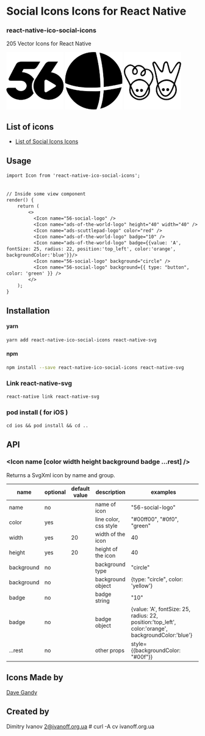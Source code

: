 # Social Icons Icons for React Native

### react-native-ico-social-icons

205 Vector Icons for React Native

<img src="./static/56-social-logo.png" alt="56-social-logo" width="150" height="150"> <img src="./static/ads-of-the-world-logo.png" alt="ads-of-the-world-logo" width="150" height="150"> <img src="./static/ads-scuttlepad-logo.png" alt="ads-scuttlepad-logo" width="150" height="150">

## List of icons

- [List of Social Icons Icons](http://ico.simpleness.org/pack/social-icons)

## Usage

```
import Icon from 'react-native-ico-social-icons';


// Inside some view component
render() {
    return (
        <>
          <Icon name="56-social-logo" />
          <Icon name="ads-of-the-world-logo" height="40" width="40" />
          <Icon name="ads-scuttlepad-logo" color="red" />
          <Icon name="ads-of-the-world-logo" badge="10" />
          <Icon name="ads-of-the-world-logo" badge={{value: 'A', fontSize: 25, radius: 22, position:'top_left', color:'orange', backgroundColor:'blue'}}/>
          <Icon name="56-social-logo" background="circle" />
          <Icon name="56-social-logo" background={{ type: "button", color: 'green' }} />
        </>
    );
}

```

## Installation

#### yarn

```bash
yarn add react-native-ico-social-icons react-native-svg
```

#### npm

```bash
npm install --save react-native-ico-social-icons react-native-svg
```

### Link react-native-svg

```bash
react-native link react-native-svg
```

### pod install ( for iOS )

```
cd ios && pod install && cd ..
```

## API

### <Icon name [color width height background badge ...rest] />

Returns a SvgXml icon by name and group.

 name | optional | default value | description | examples
------|----------|---------------|-------------|---------
name | no |  | name of icon | "56-social-logo"
color | yes | | line color, css style | "#00ff00", "#0f0", "green"
width | yes | 20 | width of the icon | 40
height | yes | 20 | height of the icon | 40
background | no | | background type | "circle"
background | no | | background object | {type: "circle", color: 'yellow'}
badge | no | | badge string | "10"
badge | no | | badge object | {value: 'A', fontSize: 25, radius: 22, position:'top_left', color:'orange', backgroundColor:'blue'}
...rest | no | | other props | style={{backgroundColor: "#00f"}}

## Icons Made by

[Dave Gandy](https://www.flaticon.com/authors/dave-gandy)

## Created by

Dimitry Ivanov <2@ivanoff.org.ua> # curl -A cv ivanoff.org.ua
